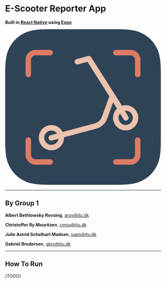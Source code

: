 # E-Scooter Reporter App

**Built in [React Native](https://reactnative.dev) using [Expo](https://expo.io)**

![app icon](escooter_app_Native_Expo/assets/app_icon/app_icon_rounded@2x.png)

---

## By Group 1

**Albert Bethlowsky Rovsing**,
[arov@itu.dk](mailto:arov@itu.dk)

**Christoffer Ry Mouritzen**,
[cmou@itu.dk](mailto:cmou@itu.dk)

**Julie Astrid Schelhart Madsen**,
[juam@itu.dk](mailto:juam@itu.dk)

**Gabriel Brodersen**,
[gbro@itu.dk](mailto:gbro@itu.dk)

---

## How To Run

*[TODO]*